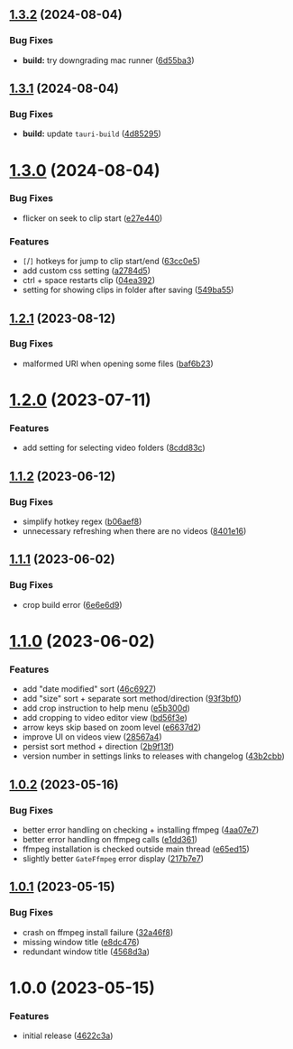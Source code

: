 ## [1.3.2](https://github.com/seleb/cutsy-editor/compare/v1.3.1...v1.3.2) (2024-08-04)


### Bug Fixes

* **build:** try downgrading mac runner ([6d55ba3](https://github.com/seleb/cutsy-editor/commit/6d55ba3d8370193554fcde77f087c756b446bd5b))

## [1.3.1](https://github.com/seleb/cutsy-editor/compare/v1.3.0...v1.3.1) (2024-08-04)


### Bug Fixes

* **build:** update `tauri-build` ([4d85295](https://github.com/seleb/cutsy-editor/commit/4d85295f6eff7668c178b17a9f0f9ab8b788da89))

# [1.3.0](https://github.com/seleb/cutsy-editor/compare/v1.2.1...v1.3.0) (2024-08-04)


### Bug Fixes

* flicker on seek to clip start ([e27e440](https://github.com/seleb/cutsy-editor/commit/e27e4403f4140d7d67028e076dac7e63d26f0d15))


### Features

* `[`/`]` hotkeys for jump to clip start/end ([63cc0e5](https://github.com/seleb/cutsy-editor/commit/63cc0e569d971e484deb688b615dcd2b9fd3ebce))
* add custom css setting ([a2784d5](https://github.com/seleb/cutsy-editor/commit/a2784d51ef1b17a1855910f734a9dd1243daf1a9))
* ctrl + space restarts clip ([04ea392](https://github.com/seleb/cutsy-editor/commit/04ea39251c9d54d7b1db106d394d0a93c686e6ab))
* setting for showing clips in folder after saving ([549ba55](https://github.com/seleb/cutsy-editor/commit/549ba55a0144809d4e392a2054aba3991b7d2324))

## [1.2.1](https://github.com/seleb/cutsy-editor/compare/v1.2.0...v1.2.1) (2023-08-12)


### Bug Fixes

* malformed URI when opening some files ([baf6b23](https://github.com/seleb/cutsy-editor/commit/baf6b234faba5a6b751d6ec5d1e8e14fdeac32bd))

# [1.2.0](https://github.com/seleb/cutsy-editor/compare/v1.1.2...v1.2.0) (2023-07-11)


### Features

* add setting for selecting video folders ([8cdd83c](https://github.com/seleb/cutsy-editor/commit/8cdd83c49546f094ab8b71d5ea2e4517b3151c4e))

## [1.1.2](https://github.com/seleb/cutsy-editor/compare/v1.1.1...v1.1.2) (2023-06-12)


### Bug Fixes

* simplify hotkey regex ([b06aef8](https://github.com/seleb/cutsy-editor/commit/b06aef80b88bf41f39edf8bc406c4fa80a292ec0))
* unnecessary refreshing when there are no videos ([8401e16](https://github.com/seleb/cutsy-editor/commit/8401e1692027ca0dfe24e63868565e77ec32c24f))

## [1.1.1](https://github.com/seleb/cutsy-editor/compare/v1.1.0...v1.1.1) (2023-06-02)


### Bug Fixes

* crop build error ([6e6e6d9](https://github.com/seleb/cutsy-editor/commit/6e6e6d9e4e3a40e1d3f96e49e8bd1f5989543ff0))

# [1.1.0](https://github.com/seleb/cutsy-editor/compare/v1.0.2...v1.1.0) (2023-06-02)


### Features

* add "date modified" sort ([46c6927](https://github.com/seleb/cutsy-editor/commit/46c69276869c70869954d0be52a789fc1ddb40ad))
* add "size" sort + separate sort method/direction ([93f3bf0](https://github.com/seleb/cutsy-editor/commit/93f3bf0c98f805c02c41fa5629b6ef02f368246a))
* add crop instruction to help menu ([e5b300d](https://github.com/seleb/cutsy-editor/commit/e5b300d889890965714a5182401b8d438cf6f104))
* add cropping to video editor view ([bd56f3e](https://github.com/seleb/cutsy-editor/commit/bd56f3e7ad6fb134007b53fd4ea5618b806985ff))
* arrow keys skip based on zoom level ([e6637d2](https://github.com/seleb/cutsy-editor/commit/e6637d22ce4565ee42e8c170171194f075476930))
* improve UI on videos view ([28567a4](https://github.com/seleb/cutsy-editor/commit/28567a4d3304c4e99735dd27921efe10abae9286))
* persist sort method + direction ([2b9f13f](https://github.com/seleb/cutsy-editor/commit/2b9f13fc2b374f767089c85f82d0587b58972127))
* version number in settings links to releases with changelog ([43b2cbb](https://github.com/seleb/cutsy-editor/commit/43b2cbb7d6da36b69ddfcbd03e1c862ec46d6c12))

## [1.0.2](https://github.com/seleb/cutsy-editor/compare/v1.0.1...v1.0.2) (2023-05-16)


### Bug Fixes

* better error handling on checking + installing ffmpeg ([4aa07e7](https://github.com/seleb/cutsy-editor/commit/4aa07e714a5484ca5f50742f483c5f082cc6f111))
* better error handling on ffmpeg calls ([e1dd361](https://github.com/seleb/cutsy-editor/commit/e1dd3610f0220df2668cb58cf2d3669bccda1a2b))
* ffmpeg installation is checked outside main thread ([e65ed15](https://github.com/seleb/cutsy-editor/commit/e65ed152c9eb4f59b8a5544b64c4081d47fe99ac))
* slightly better `GateFfmpeg` error display ([217b7e7](https://github.com/seleb/cutsy-editor/commit/217b7e71814609f7762a07db710be01acc646297))

## [1.0.1](https://github.com/seleb/cutsy-editor/compare/v1.0.0...v1.0.1) (2023-05-15)


### Bug Fixes

* crash on ffmpeg install failure ([32a46f8](https://github.com/seleb/cutsy-editor/commit/32a46f8c7342de50e1ab95d1666788c598aee7c1))
* missing window title ([e8dc476](https://github.com/seleb/cutsy-editor/commit/e8dc476f74a4a401194f85c0f977e5a110b3ac75))
* redundant window title ([4568d3a](https://github.com/seleb/cutsy-editor/commit/4568d3ab04c7e594824a32648f30897a176be308))

# 1.0.0 (2023-05-15)


### Features

* initial release ([4622c3a](https://github.com/seleb/cutsy-editor/commit/4622c3a64a2ab7ab949644a528a46171776919b6))
